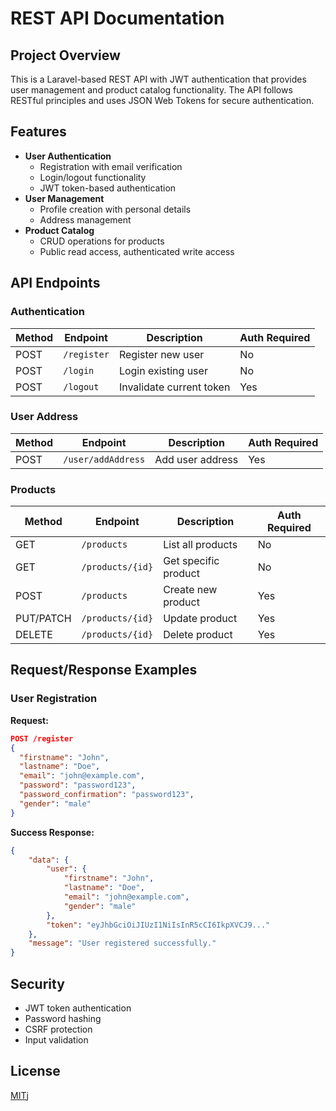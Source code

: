 # REST API Documentation

## Project Overview

This is a Laravel-based REST API with JWT authentication that provides user management and product catalog functionality. The API follows RESTful principles and uses JSON Web Tokens for secure authentication.

## Features

- **User Authentication**
    - Registration with email verification
    - Login/logout functionality
    - JWT token-based authentication
- **User Management**
    - Profile creation with personal details
    - Address management
- **Product Catalog**
    - CRUD operations for products
    - Public read access, authenticated write access

## API Endpoints

### Authentication

| Method | Endpoint    | Description              | Auth Required |
| ------ | ----------- | ------------------------ | ------------- |
| POST   | `/register` | Register new user        | No            |
| POST   | `/login`    | Login existing user      | No            |
| POST   | `/logout`   | Invalidate current token | Yes           |

### User Address

| Method | Endpoint           | Description      | Auth Required |
| ------ | ------------------ | ---------------- | ------------- |
| POST   | `/user/addAddress` | Add user address | Yes           |

### Products

| Method    | Endpoint         | Description          | Auth Required |
| --------- | ---------------- | -------------------- | ------------- |
| GET       | `/products`      | List all products    | No            |
| GET       | `/products/{id}` | Get specific product | No            |
| POST      | `/products`      | Create new product   | Yes           |
| PUT/PATCH | `/products/{id}` | Update product       | Yes           |
| DELETE    | `/products/{id}` | Delete product       | Yes           |

## Request/Response Examples

### User Registration

**Request:**

```json
POST /register
{
  "firstname": "John",
  "lastname": "Doe",
  "email": "john@example.com",
  "password": "password123",
  "password_confirmation": "password123",
  "gender": "male"
}
```

**Success Response:**

```json
{
    "data": {
        "user": {
            "firstname": "John",
            "lastname": "Doe",
            "email": "john@example.com",
            "gender": "male"
        },
        "token": "eyJhbGciOiJIUzI1NiIsInR5cCI6IkpXVCJ9..."
    },
    "message": "User registered successfully."
}
```

## Security

- JWT token authentication
- Password hashing
- CSRF protection
- Input validation

## License

[MIT](https://choosealicense.com/licenses/mit/)j
